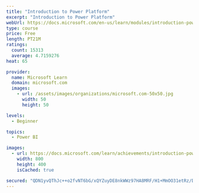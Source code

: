 ```yaml
---
title: "Introduction to Power Platform"
excerpt: "Introduction to Power Platform"
webUrl: https://docs.microsoft.com/en-us/learn/modules/introduction-power-platform/
type: course
price: Free
length: PT21M
ratings:
  count: 15313
  average: 4.7159276
heat: 65

provider:
  name: Microsoft Learn
  domain: microsoft.com
  images:
    - url: /assets/images/organizations/microsoft.com-50x50.jpg
      width: 50
      height: 50

levels:
  - Beginner

topics:
  - Power BI

images:
  - url: https://docs.microsoft.com/learn/achievements/introduction-power-platform-social.png
    width: 800
    height: 400
    isCached: true

secured: "QDN1yvQThJc++o2fvNT6bG/xQYZuyDE8nkWWz97HA8MRF/H1+MmOO31etRz/DvjAxNBllmSGgCMfE2HCFbLlrcwKhzNbwn4zQOnKyfTECGIn0XPTtuitHg+tLF7K3u6DgQSuhhHG7VBawI4/iEkl0EdmHPlqU5sL/KfKQoqoap5ozSW0gzNUV5O0Sura6G6SECacPL9PQj1+k+pMzsfVbYZsOErLoEr7+glNEbQAcRiN0KTXG1JnFX+Uw5aDiLUj9I/4tJwtERJE3LhQRTxOW7KkGUac4f76zBBeOEaXzmyzVG1HBfQgV7/7FxaPNli0vpQ6ip5FXj3QH3zV5VJ4EnQ775bqleJrUZejBVy94YrZ2uqj01gIi1YlTYzXtAY+kowUjbuClwRnVxVgOF8yYTIdl6wC8hwGk/NZxrVUfr369yVLK6M0PXFGxdRg+9WA;pyqxYjUKSuFlwyTvnGv1rA=="
---
```


